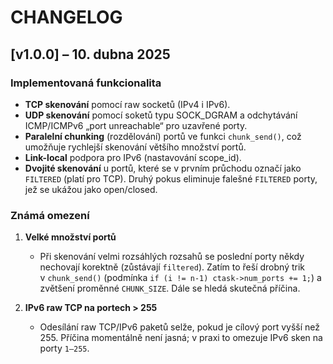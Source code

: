 # CHANGELOG

## [v1.0.0] – 10. dubna 2025

### Implementovaná funkcionalita
- **TCP skenování** pomocí raw socketů (IPv4 i IPv6).
- **UDP skenování** pomocí soketů typu SOCK_DGRAM a odchytávání ICMP/ICMPv6 „port unreachable“ pro uzavřené porty.
- **Paralelní chunking** (rozdělování) portů ve funkci `chunk_send()`, což umožňuje rychlejší skenování většího množství portů.
- **Link-local** podpora pro IPv6 (nastavování scope_id).
- **Dvojité skenování** u portů, které se v prvním průchodu označí jako `FILTERED` (platí pro TCP). Druhý pokus eliminuje falešné `FILTERED` porty, jež se ukážou jako open/closed.

### Známá omezení
1. **Velké množství portů**  
   - Při skenování velmi rozsáhlých rozsahů se poslední porty někdy nechovají korektně (zůstávají `filtered`). Zatím to řeší drobný trik v `chunk_send()` (podmínka `if (i != n-1) ctask->num_ports += 1;`) a zvětšení proměnné `CHUNK_SIZE`. Dále se hledá skutečná příčina.  

2. **IPv6 raw TCP na portech > 255**  
   - Odesílání raw TCP/IPv6 paketů selže, pokud je cílový port vyšší než 255. Příčina momentálně není jasná; v praxi to omezuje IPv6 sken na porty `1–255`.  

